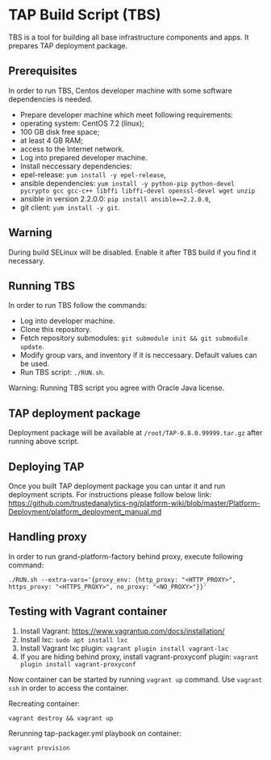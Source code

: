 # TAP Build Script (TBS)
TBS is a tool for building all base infrastructure components and apps. It prepares TAP deployment package.

## Prerequisites
In order to run TBS, Centos developer machine with some software dependencies is needed.

* Prepare developer machine which meet following requirements:
 * operating system: CentOS 7.2 (linux);
 * 100 GB disk free space;
 * at least 4 GB RAM;
 * access to the Internet network.
* Log into prepared developer machine.
* Install neccessary dependencies:
 * epel-release: `yum install -y epel-release`,
 * ansible dependencies: `yum install -y python-pip python-devel pycrypto gcc gcc-c++ libffi libffi-devel openssl-devel wget unzip`
 * ansible in version 2.2.0.0: `pip install ansible==2.2.0.0`,
 * git client: `yum install -y git`.

## Warning
During build SELinux will be disabled. Enable it after TBS build if you find it necessary.

## Running TBS
In order to run TBS follow the commands:
* Log into developer machine.
* Clone this repository.
* Fetch repository submodules: `git submodule init && git submodule update`.
* Modify group vars, and inventory if it is neccessary. Default values can be used.
* Run TBS script: `./RUN.sh`.

Warning: Running TBS script you agree with Oracle Java license.

## TAP deployment package
Deployment package will be available at `/root/TAP-0.8.0.99999.tar.gz` after running above script.

## Deploying TAP
Once you built TAP deployment package you can untar it and run deployment scripts. For instructions please follow below link:
https://github.com/trustedanalytics-ng/platform-wiki/blob/master/Platform-Deployment/platform_deployment_manual.md

## Handling proxy
In order to run grand-platform-factory behind proxy, execute following command:
```
./RUN.sh --extra-vars='{proxy_env: {http_proxy: "<HTTP_PROXY>", https_proxy: "<HTTPS_PROXY>", no_proxy: "<NO_PROXY>"}}'
```
## Testing with Vagrant container

1. Install Vagrant: https://www.vagrantup.com/docs/installation/
2. Install lxc: `sudo apt install lxc`
3. Install Vagrant lxc plugin: `vagrant plugin install vagrant-lxc`
4. If you are hiding behind proxy, install vagrant-proxyconf plugin: `vagrant plugin install vagrant-proxyconf`

Now container can be started by running `vagrant up` command. Use `vagrant ssh` in order to access the container.

Recreating container:
```
vagrant destroy && vagrant up
```
Rerunning tap-packager.yml playbook on container: 
```
vagrant provision
```

